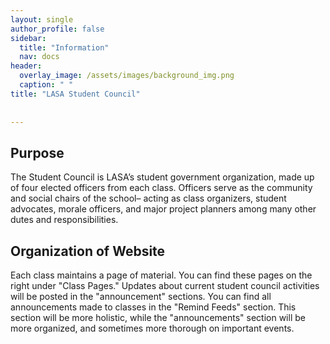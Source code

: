 ```yaml
---
layout: single
author_profile: false
sidebar:
  title: "Information"
  nav: docs
header:
  overlay_image: /assets/images/background_img.png
  caption: " "
title: "LASA Student Council"
  
  
---
```


## Purpose

The Student Council is LASA’s student government organization, made up of four elected officers from each class. Officers serve as the community and social chairs of the school– acting as class organizers, student advocates, morale officers, and major project planners among many other dutes and responsibilities.

## Organization of Website
Each class maintains a page of material. You can find these pages on the right under "Class Pages." Updates about current student council activities will be posted in the "announcement" sections. You can find all announcements made to classes in the "Remind Feeds" section. This section will be more holistic, while the "announcements" section will be more organized, and sometimes more thorough on important events.
